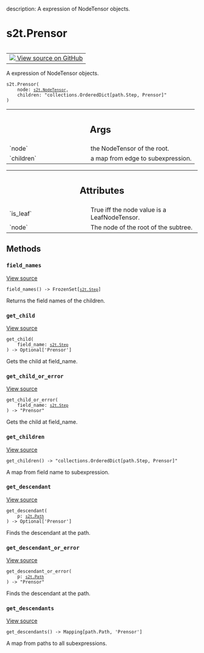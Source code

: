 description: A expression of NodeTensor objects.

<div itemscope itemtype="http://developers.google.com/ReferenceObject">
<meta itemprop="name" content="s2t.Prensor" />
<meta itemprop="path" content="Stable" />
<meta itemprop="property" content="__init__"/>
<meta itemprop="property" content="field_names"/>
<meta itemprop="property" content="get_child"/>
<meta itemprop="property" content="get_child_or_error"/>
<meta itemprop="property" content="get_children"/>
<meta itemprop="property" content="get_descendant"/>
<meta itemprop="property" content="get_descendant_or_error"/>
<meta itemprop="property" content="get_descendants"/>
</div>

# s2t.Prensor

<!-- Insert buttons and diff -->

<table class="tfo-notebook-buttons tfo-api nocontent" align="left">
<td>
  <a target="_blank" href="https://github.com/google/struct2tensor/blob/master/struct2tensor/prensor.py#L339-L452">
    <img src="https://www.tensorflow.org/images/GitHub-Mark-32px.png" />
    View source on GitHub
  </a>
</td>
</table>



A expression of NodeTensor objects.

<pre class="devsite-click-to-copy prettyprint lang-py tfo-signature-link">
<code>s2t.Prensor(
    node: <a href="../s2t/NodeTensor.md"><code>s2t.NodeTensor</code></a>,
    children: "collections.OrderedDict[path.Step, Prensor]"
)
</code></pre>



<!-- Placeholder for "Used in" -->


<!-- Tabular view -->
 <table class="responsive fixed orange">
<colgroup><col width="214px"><col></colgroup>
<tr><th colspan="2"><h2 class="add-link">Args</h2></th></tr>

<tr>
<td>
`node`
</td>
<td>
the NodeTensor of the root.
</td>
</tr><tr>
<td>
`children`
</td>
<td>
a map from edge to subexpression.
</td>
</tr>
</table>





<!-- Tabular view -->
 <table class="responsive fixed orange">
<colgroup><col width="214px"><col></colgroup>
<tr><th colspan="2"><h2 class="add-link">Attributes</h2></th></tr>

<tr>
<td>
`is_leaf`
</td>
<td>
True iff the node value is a LeafNodeTensor.
</td>
</tr><tr>
<td>
`node`
</td>
<td>
The node of the root of the subtree.
</td>
</tr>
</table>



## Methods

<h3 id="field_names"><code>field_names</code></h3>

<a target="_blank" href="https://github.com/google/struct2tensor/blob/master/struct2tensor/prensor.py#L410-L412">View source</a>

<pre class="devsite-click-to-copy prettyprint lang-py tfo-signature-link">
<code>field_names() -> FrozenSet[<a href="../s2t/Step.md"><code>s2t.Step</code></a>]
</code></pre>

Returns the field names of the children.


<h3 id="get_child"><code>get_child</code></h3>

<a target="_blank" href="https://github.com/google/struct2tensor/blob/master/struct2tensor/prensor.py#L364-L366">View source</a>

<pre class="devsite-click-to-copy prettyprint lang-py tfo-signature-link">
<code>get_child(
    field_name: <a href="../s2t/Step.md"><code>s2t.Step</code></a>
) -> Optional['Prensor']
</code></pre>

Gets the child at field_name.


<h3 id="get_child_or_error"><code>get_child_or_error</code></h3>

<a target="_blank" href="https://github.com/google/struct2tensor/blob/master/struct2tensor/prensor.py#L373-L379">View source</a>

<pre class="devsite-click-to-copy prettyprint lang-py tfo-signature-link">
<code>get_child_or_error(
    field_name: <a href="../s2t/Step.md"><code>s2t.Step</code></a>
) -> "Prensor"
</code></pre>

Gets the child at field_name.


<h3 id="get_children"><code>get_children</code></h3>

<a target="_blank" href="https://github.com/google/struct2tensor/blob/master/struct2tensor/prensor.py#L397-L399">View source</a>

<pre class="devsite-click-to-copy prettyprint lang-py tfo-signature-link">
<code>get_children() -> "collections.OrderedDict[path.Step, Prensor]"
</code></pre>

A map from field name to subexpression.


<h3 id="get_descendant"><code>get_descendant</code></h3>

<a target="_blank" href="https://github.com/google/struct2tensor/blob/master/struct2tensor/prensor.py#L381-L388">View source</a>

<pre class="devsite-click-to-copy prettyprint lang-py tfo-signature-link">
<code>get_descendant(
    p: <a href="../s2t/Path.md"><code>s2t.Path</code></a>
) -> Optional['Prensor']
</code></pre>

Finds the descendant at the path.


<h3 id="get_descendant_or_error"><code>get_descendant_or_error</code></h3>

<a target="_blank" href="https://github.com/google/struct2tensor/blob/master/struct2tensor/prensor.py#L390-L395">View source</a>

<pre class="devsite-click-to-copy prettyprint lang-py tfo-signature-link">
<code>get_descendant_or_error(
    p: <a href="../s2t/Path.md"><code>s2t.Path</code></a>
) -> "Prensor"
</code></pre>

Finds the descendant at the path.


<h3 id="get_descendants"><code>get_descendants</code></h3>

<a target="_blank" href="https://github.com/google/struct2tensor/blob/master/struct2tensor/prensor.py#L401-L408">View source</a>

<pre class="devsite-click-to-copy prettyprint lang-py tfo-signature-link">
<code>get_descendants() -> Mapping[path.Path, 'Prensor']
</code></pre>

A map from paths to all subexpressions.




